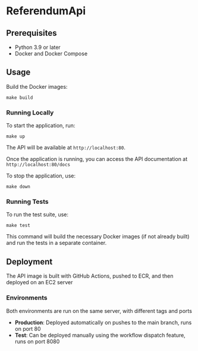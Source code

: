# ReferendumApi

## Prerequisites
* Python 3.9 or later
* Docker and Docker Compose

## Usage

Build the Docker images:
   ```
   make build
   ```

### Running Locally

To start the application, run:

```
make up
```

The API will be available at `http://localhost:80`.

Once the application is running, you can access the API documentation at `http://localhost:80/docs`

To stop the application, use:

```
make down
```

### Running Tests

To run the test suite, use:

```
make test
```

This command will build the necessary Docker images (if not already built) and run the tests in a separate container.

## Deployment

The API image is built with GitHub Actions, pushed to ECR, and then deployed on an EC2 server

### Environments

Both environments are run on the same server, with different tags and ports

- **Production**: Deployed automatically on pushes to the main branch, runs on port 80
- **Test**: Can be deployed manually using the workflow dispatch feature, runs on port 8080
